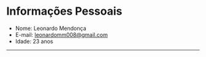 # Informações Pessoais

- Nome: Leonardo Mendonça
- E-mail: leonardomm008@gmail.com
- Idade: 23 anos

---